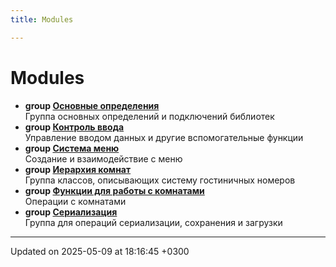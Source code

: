 ```yaml
---
title: Modules

---
```


# Modules




* **group [Основные определения](Modules/group__core__definitions.md)** <br>Группа основных определений и подключений библиотек 
* **group [Контроль ввода](Modules/group__input__control.md)** <br>Управление вводом данных и другие вспомогательные функции 
* **group [Система меню](Modules/group__menu__system.md)** <br>Создание и взаимодействие с меню 
* **group [Иерархия комнат](Modules/group__room__hierarchy.md)** <br>Группа классов, описывающих систему гостиничных номеров 
* **group [Функции для работы с комнатами](Modules/group__room__operations.md)** <br>Операции с комнатами 
* **group [Сериализация](Modules/group__serialization.md)** <br>Группа для операций сериализации, сохранения и загрузки 



-------------------------------

Updated on 2025-05-09 at 18:16:45 +0300
